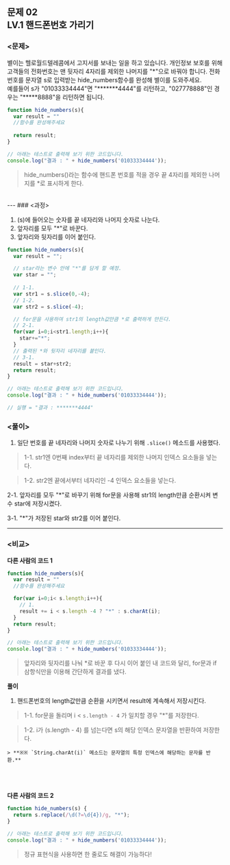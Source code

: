 ## 문제 02 <br> LV.1 핸드폰번호 가리기

### <문제>

별이는 헬로월드텔레콤에서 고지서를 보내는 일을 하고 있습니다. 개인정보 보호를 위해 고객들의 전화번호는 맨 뒷자리 4자리를 제외한 나머지를 "*"으로 바꿔야 합니다.
전화번호를 문자열 s로 입력받는 hide_numbers함수를 완성해 별이를 도와주세요.<br>
예를들어 s가 "01033334444"면 "*******4444"를 리턴하고, "027778888"인 경우는 "*****8888"을 리턴하면 됩니다.

```js
function hide_numbers(s){
  var result = ""
  //함수를 완성해주세요
  
  return result;
}

// 아래는 테스트로 출력해 보기 위한 코드입니다.
console.log("결과 : " + hide_numbers('01033334444'));
```

>  hide_numbers()라는 함수에 핸드폰 번호를 적을 경우 끝 4자리를 제외한 나머지를 *로 표시하게 한다.

<br> 
---
### <과정>

1. (s)에 들어오는 숫자를 끝 네자리와 나머지 숫자로 나눈다.
2. 앞자리를 모두 "*"로 바꾼다.
3. 앞자리와 뒷자리를 이어 붙인다.

```js
function hide_numbers(s){
  var result = "";

  // star라는 변수 안에 "*"를 담게 할 예정.
  var star = "";
  
  // 1-1.
  var str1 = s.slice(0,-4);
  // 1-2.
  var str2 = s.slice(-4);

  // for문을 사용하여 str1의 length값만큼 *로 출력하게 만든다.
  // 2-1.
  for(var i=0;i<str1.length;i++){
    star+="*";
  }
  // 출력된 *와 뒷자리 네자리를 붙인다.
  // 3-1.
  result = star+str2;
  return result;
}

// 아래는 테스트로 출력해 보기 위한 코드입니다.
console.log("결과 : " + hide_numbers('01033334444'));

// 실행 = "결과 : *******4444"

```
### <풀이>

1. 일단 번호를 끝 네자리와 나머지 숫자로 나누기 위해 `.slice()` 메소드를 사용했다.<br>
  
  >1-1. str1엔 0번째 index부터 끝 네자리를 제외한 나머지 인덱스 요소들을 넣는다.<br>
  
  >1-2. str2엔 끝에서부터 네자리인 -4 인덱스 요소들을 넣는다.<br>

2-1. 앞자리를 모두 "*"로 바꾸기 위해 for문을 사용해 str1의 length만큼 순환시켜 변수 star에 저장시켰다.

3-1. "*"가 저장된 star와 str2를 이어 붙인다.

---

### <비교>

**다른 사람의 코드 1**

```js
function hide_numbers(s){
  var result = ""
  //함수를 완성해주세요

  for(var i=0;i< s.length;i++){    
  	// 1.
    result += i < s.length -4 ? "*" : s.charAt(i);
  }  
  return result;
}

// 아래는 테스트로 출력해 보기 위한 코드입니다.
console.log("결과 : " + hide_numbers('01033334444'));
```
> 앞자리와 뒷자리를 나눠 *로 바꾼 후 다시 이어 붙인 내 코드와 달리, for문과 if 삼항식만을 이용해 간단하게 결과를 냈다.


**풀이**

1.  핸드폰번호의 length값만큼 순환을 시키면서 result에 계속해서 저장시킨다.

  > 1-1. for문을 돌리며 i < `s.length - 4` 가 일치할 경우 "*"를 저장한다.
  
  > 1-2. i가 (s.length - 4) 를 넘는다면 s의 해당 인덱스 문자열을 반환하여 저장한다.
  
	> **※※ `String.charAt(i)` 메소드는 문자열의 특정 인덱스에 해당하는 문자를 반환.**



<br><br><br>
**다른 사람의 코드 2**

```js
function hide_numbers(s) {
  return s.replace(/\d(?=\d{4})/g, "*");
}

// 아래는 테스트로 출력해 보기 위한 코드입니다.
console.log("결과 : " + hide_numbers('01033334444'));
```
> 정규 표현식을 사용하면 한 줄로도 해결이 가능하다!


